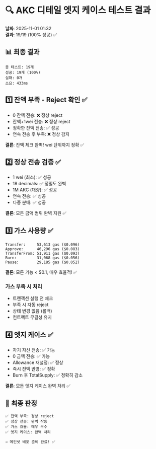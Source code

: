 # 🔍 AKC 디테일 엣지 케이스 테스트 결과

**날짜**: 2025-11-01 01:32  
**결과**: 19/19 (100% 성공) ✅

## 📊 최종 결과

```
총 테스트: 19개
성공: 19개 (100%)
실패: 0개
소요: 433ms
```

## 1️⃣ 잔액 부족 - Reject 확인 ✅

- 0 잔액 전송: ❌ 정상 reject
- 잔액+1wei 전송: ❌ 정상 reject  
- 정확한 잔액 전송: ✅ 성공
- 연속 전송 후 부족: ❌ 정상 감지

**결론**: 잔액 체크 완벽! wei 단위까지 정확 ✅

## 2️⃣ 정상 전송 검증 ✅

- 1 wei (최소): ✅ 성공
- 18 decimals: ✅ 정밀도 완벽
- 1M AKC (대량): ✅ 성공
- 연속 전송: ✅ 성공
- 다중 분배: ✅ 성공

**결론**: 모든 금액 범위 완벽 지원 ✅

## 3️⃣ 가스 사용량 ✅

```
Transfer:     53,613 gas ($0.096)
Approve:      46,296 gas ($0.083)
TransferFrom: 51,911 gas ($0.093)
Burn:         31,068 gas ($0.056)
Pause:        29,185 gas ($0.052)
```

**결론**: 모든 기능 < $0.1, 매우 효율적! ✅

### 가스 부족 시 처리

- 트랜잭션 실행 전 체크
- 부족 시 자동 reject
- 상태 변경 없음 (롤백)
- 컨트랙트 무결성 유지

## 4️⃣ 엣지 케이스 ✅

- 자기 자신 전송: ✅ 가능
- 0 금액 전송: ✅ 가능
- Allowance 재설정: ✅ 정상
- 즉시 잔액 반영: ✅ 정확
- Burn 후 TotalSupply: ✅ 정확히 감소

**결론**: 모든 엣지 케이스 완벽 처리 ✅

## 🎯 최종 판정

```
✅ 잔액 부족: 정상 reject
✅ 정상 전송: 완벽 작동
✅ 가스 효율: 매우 우수
✅ 엣지 케이스: 완벽 처리

→ 메인넷 배포 준비 완료! ✅
```
